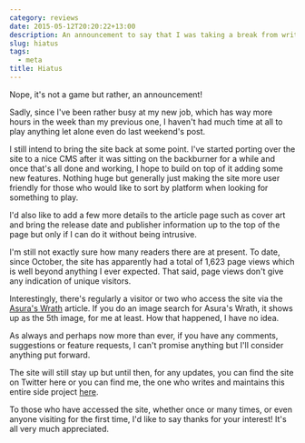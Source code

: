 ```yaml
---
category: reviews
date: 2015-05-12T20:20:22+13:00
description: An announcement to say that I was taking a break from writing reviews
slug: hiatus
tags:
  - meta
title: Hiatus
---
```

Nope, it's not a game but rather, an announcement!

Sadly, since I've been rather busy at my new job, which has way more hours in the week than my previous one, I haven't had much time at all to play anything let alone even do last weekend's post.

I still intend to bring the site back at some point. I've started porting over the site to a nice CMS after it was sitting on the backburner for a while and once that's all done and working, I hope to build on top of it adding some new features. Nothing huge but generally just making the site more user friendly for those who would like to sort by platform when looking for something to play.

I'd also like to add a few more details to the article page such as cover art and bring the release date and publisher information up to the top of the page but only if I can do it without being intrusive.

I'm still not exactly sure how many readers there are at present. To date, since October, the site has apparently had a total of 1,623 page views which is well beyond anything I ever expected. That said, page views don't give any indication of unique visitors.

Interestingly, there's regularly a visitor or two who access the site via the [Asura's Wrath](/reviews/asuras-wrath) article. If you do an image search for Asura's Wrath, it shows up as the 5th image, for me at least. How that happened, I have no idea.

As always and perhaps now more than ever, if you have any comments, suggestions or feature requests, I can't promise anything but I'll consider anything put forward.

The site will still stay up but until then, for any updates, you can find the site on Twitter here or you can find me, the one who writes and maintains this entire side project [here](https://twitter.com/sentreh).

To those who have accessed the site, whether once or many times, or even anyone visiting for the first time, I'd like to say thanks for your interest! It's all very much appreciated.
